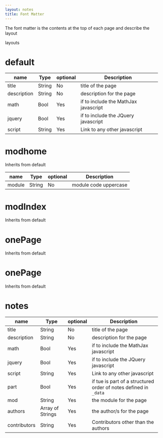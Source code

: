 ```yaml
---
layout: notes
title: Font Matter
---
```


The font matter is the contents at the top of each page and describe the layout

layouts

# default

| name | Type | optional | Description |
|--|--|--|--|
| title | String | No | title of the page |
| description | String | No | description for the page |
| math | Bool | Yes | if to include the MathJax javascript|
| jquery | Bool | Yes | if to include the JQuery javascript|
| script | String | Yes | Link to any other javascript |

# modhome

Inherits from default

| name | Type | optional | Description |
|--|--|--|--|
| module | String | No | module code uppercase |

# modIndex

Inherits from default

# onePage 

Inherits from default

# onePage 

Inherits from default

# notes 

| name | Type | optional | Description |
|--|--|--|--|
| title | String | No | title of the page |
| description | String | No | description for the page |
| math | Bool | Yes | if to include the MathJax javascript|
| jquery | Bool | Yes | if to include the JQuery javascript|
| script | String | Yes | Link to any other javascript |
| part | Bool | Yes | if tue is part of a structured order of notes defined in `_data` |
| mod | String | Yes | the module for the page |
| authors | Array of Strings | Yes | the author/s for the page|
| contributors | String | Yes | Contributors other than the authors |
